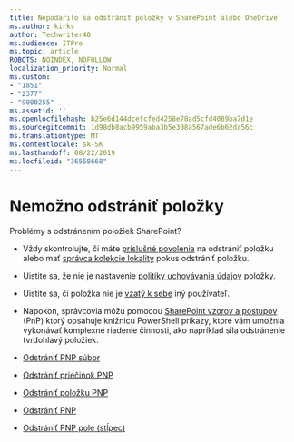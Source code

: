 ```yaml
---
title: Nepodarilo sa odstrániť položky v SharePoint alebo OneDrive
ms.author: kirks
author: Techwriter40
ms.audience: ITPro
ms.topic: article
ROBOTS: NOINDEX, NOFOLLOW
localization_priority: Normal
ms.custom:
- "1851"
- "2377"
- "9000255"
ms.assetid: ''
ms.openlocfilehash: b25e6d144dcefcfed4258e78ad5cfd4089ba7d1e
ms.sourcegitcommit: 1d98db8acb9959aba3b5e308a567ade6b62da56c
ms.translationtype: MT
ms.contentlocale: sk-SK
ms.lasthandoff: 08/22/2019
ms.locfileid: "36558668"
---
```

# <a name="unable-to-delete-items"></a>Nemožno odstrániť položky

Problémy s odstránením položiek SharePoint?

- Vždy skontrolujte, či máte [príslušné povolenia](https://docs.microsoft.com/sharepoint/default-sharepoint-groups) na odstrániť položku alebo mať [správca kolekcie lokality](https://docs.microsoft.com/sharepoint/customize-sharepoint-site-permissions#add-change-or-remove-a-site-collection-administrator) pokus odstrániť položku.

- Uistite sa, že nie je nastavenie [politiky uchovávania údajov](https://docs.microsoft.com/office365/securitycompliance/retention-policies) položky.

- Uistite sa, či položka nie je [vzatý k sebe](https://support.office.com/article/check-out-check-in-or-discard-changes-to-files-in-a-library-7e2c12a9-a874-4393-9511-1378a700f6de) iný používateľ.

- Napokon, správcovia môžu pomocou [SharePoint vzorov a postupov](https://docs.microsoft.com/powershell/sharepoint/sharepoint-pnp/sharepoint-pnp-cmdlets?view=sharepoint-ps#installation) (PnP) ktorý obsahuje knižnicu PowerShell príkazy, ktoré vám umožnia vykonávať komplexné riadenie činnosti, ako napríklad sila odstránenie tvrdohlavý položiek.
- [Odstrániť PNP súbor](https://docs.microsoft.com/powershell/module/sharepoint-pnp/remove-pnpfile?view=sharepoint-ps)
- [Odstrániť priečinok PNP](https://docs.microsoft.com/powershell/module/sharepoint-pnp/remove-pnpfolder?view=sharepoint-ps)
- [Odstrániť položku PNP](https://docs.microsoft.com/powershell/module/sharepoint-pnp/remove-pnplistitem?view=sharepoint-ps)
- [Odstrániť PNP](https://docs.microsoft.com/powershell/module/sharepoint-pnp/remove-pnplist?view=sharepoint-ps)
- [Odstrániť PNP pole (stĺpec)](https://docs.microsoft.com/powershell/module/sharepoint-pnp/remove-pnpfield?view=sharepoint-ps)